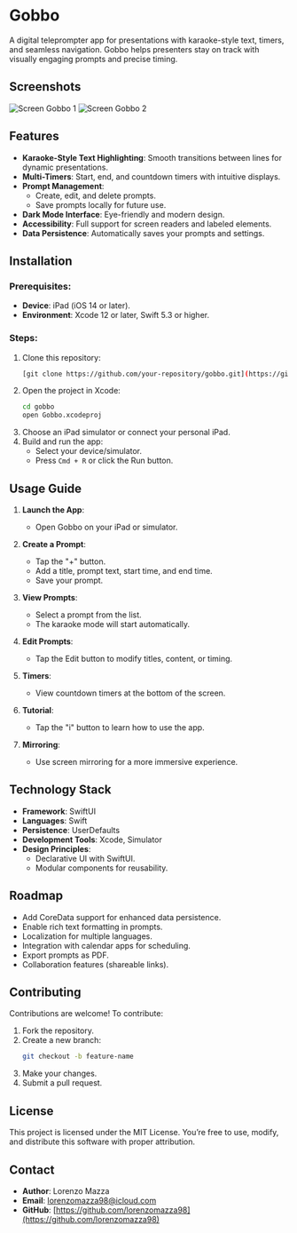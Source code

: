 # Gobbo

A digital teleprompter app for presentations with karaoke-style text, timers, and seamless navigation. Gobbo helps presenters stay on track with visually engaging prompts and precise timing.

## Screenshots

![Screen Gobbo 1](https://github.com/user-attachments/assets/a6a96683-40ef-4057-bf88-55a241fcf04a)
![Screen Gobbo 2](https://github.com/user-attachments/assets/b9e8f2b5-17e8-4858-b876-17eef6eb4f33)


## Features

- **Karaoke-Style Text Highlighting**: Smooth transitions between lines for dynamic presentations.
- **Multi-Timers**: Start, end, and countdown timers with intuitive displays.
- **Prompt Management**:
  - Create, edit, and delete prompts.
  - Save prompts locally for future use.
- **Dark Mode Interface**: Eye-friendly and modern design.
- **Accessibility**: Full support for screen readers and labeled elements.
- **Data Persistence**: Automatically saves your prompts and settings.

## Installation

### Prerequisites:
- **Device**: iPad (iOS 14 or later).
- **Environment**: Xcode 12 or later, Swift 5.3 or higher.

### Steps:
1. Clone this repository:
   ```bash
   [git clone https://github.com/your-repository/gobbo.git](https://github.com/lorenzomazza98/GobboDigital.git)
   ```
2. Open the project in Xcode:
   ```bash
   cd gobbo
   open Gobbo.xcodeproj
   ```
3. Choose an iPad simulator or connect your personal iPad.
4. Build and run the app:
   - Select your device/simulator.
   - Press `Cmd + R` or click the Run button.

## Usage Guide

1. **Launch the App**:
   - Open Gobbo on your iPad or simulator.

2. **Create a Prompt**:
   - Tap the "+" button.
   - Add a title, prompt text, start time, and end time.
   - Save your prompt.

3. **View Prompts**:
   - Select a prompt from the list.
   - The karaoke mode will start automatically.

4. **Edit Prompts**:
   - Tap the Edit button to modify titles, content, or timing.

5. **Timers**:
   - View countdown timers at the bottom of the screen.

6. **Tutorial**:
   - Tap the "i" button to learn how to use the app.

7. **Mirroring**:
   - Use screen mirroring for a more immersive experience.

## Technology Stack

- **Framework**: SwiftUI
- **Languages**: Swift
- **Persistence**: UserDefaults
- **Development Tools**: Xcode, Simulator
- **Design Principles**:
  - Declarative UI with SwiftUI.
  - Modular components for reusability.

## Roadmap

- Add CoreData support for enhanced data persistence.
- Enable rich text formatting in prompts.
- Localization for multiple languages.
- Integration with calendar apps for scheduling.
- Export prompts as PDF.
- Collaboration features (shareable links).

## Contributing

Contributions are welcome! To contribute:

1. Fork the repository.
2. Create a new branch:
   ```bash
   git checkout -b feature-name
   ```
3. Make your changes.
4. Submit a pull request.

## License

This project is licensed under the MIT License. You’re free to use, modify, and distribute this software with proper attribution.

## Contact

- **Author**: Lorenzo Mazza
- **Email**: [lorenzomazza98@icloud.com](mailto:lorenzomazza98@icloud.com)
- **GitHub**: [https://github.com/lorenzomazza98](https://github.com/lorenzomazza98)
